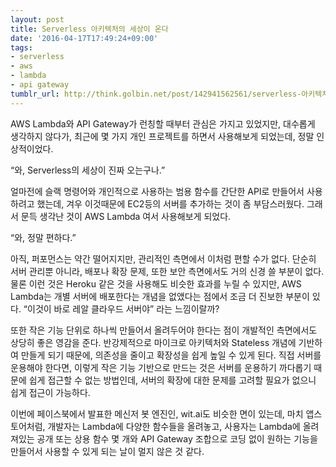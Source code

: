 ```yaml
---
layout: post
title: Serverless 아키텍처의 세상이 온다
date: '2016-04-17T17:49:24+09:00'
tags:
- serverless
- aws
- lambda
- api gateway
tumblr_url: http://think.golbin.net/post/142941562561/serverless-아키텍처의-세상이-온다
---
```

AWS Lambda와 API Gateway가 런칭할 때부터 관심은 가지고 있었지만, 대수롭게 생각하지 않다가, 최근에 몇 가지 개인 프로젝트를 하면서 사용해보게 되었는데, 정말 인상적이었다.

“와, Serverless의 세상이 진짜 오는구나.”

얼마전에 슬랙 명령어와 개인적으로 사용하는 범용 함수를 간단한 API로 만들어서 사용하려고 했는데, 겨우 이것때문에 EC2등의 서버를 추가하는 것이 좀 부담스러웠다. 그래서 문득 생각난 것이 AWS Lambda 여서 사용해보게 되었다.

“와, 정말 편하다.”

아직, 퍼포먼스는 약간 떨어지지만, 관리적인 측면에서 이처럼 편할 수가 없다. 단순히 서버 관리뿐 아니라, 배포나 확장 문제, 또한 보안 측면에서도 거의 신경 쓸 부분이 없다. 물론 이런 것은 Heroku 같은 것을 사용해도 비슷한 효과를 누릴 수 있지만, AWS Lambda는 개별 서버에 배포한다는 개념을 없앴다는 점에서 조금 더 진보한 부분이 있다. “이것이 바로 레알 클라우드 서버야” 라는 느낌이랄까?

또한 작은 기능 단위로 하나씩 만들어서 올려두어야 한다는 점이 개발적인 측면에서도 상당히 좋은 영감을 준다. 반강제적으로 마이크로 아키텍처와 Stateless 개념에 기반하여 만들게 되기 때문에, 의존성을 줄이고 확장성을 쉽게 높일 수 있게 된다. 직접 서버를 운용해야 한다면, 이렇게 작은 기능 기반으로 만드는 것은 서버를 운용하기 까다롭기 때문에 쉽게 접근할 수 없는 방법인데, 서버의 확장에 대한 문제를 고려할 필요가 없으니 쉽게 접근이 가능하다.

이번에 페이스북에서 발표한 메신저 봇 엔진인, wit.ai도 비슷한 면이 있는데, 마치 앱스토어처럼, 개발자는 Lambda에 다양한 함수들을 올려놓고, 사용자는 Lambda에 올려져있는 공개 또는 상용 함수 몇 개와 API Gateway 조합으로 코딩 없이 원하는 기능을 만들어서 사용할 수 있게 되는 날이 멀지 않은 것 같다.
